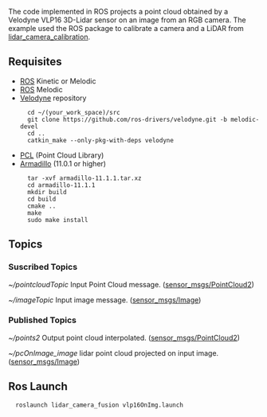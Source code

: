 The code implemented in ROS projects a point cloud obtained by a Velodyne VLP16 3D-Lidar sensor on an image from an RGB camera. The example used the ROS package to calibrate a camera and a LiDAR from [lidar_camera_calibration](https://github.com/ankitdhall/lidar_camera_calibration).

## Requisites
- [ROS](http://wiki.ros.org/ROS/Installation) Kinetic or Melodic
- [ROS](http://wiki.ros.org/ROS/Installation) Melodic
- [Velodyne](https://github.com/ros-drivers/velodyne) repository
  ```
    cd ~/(your_work_space)/src
    git clone https://github.com/ros-drivers/velodyne.git -b melodic-devel
    cd ..
    catkin_make --only-pkg-with-deps velodyne
  ```
- [PCL](https://pointclouds.org/) (Point Cloud Library)
- [Armadillo](http://arma.sourceforge.net/download.html) (11.0.1 or higher)
  ```
    tar -xvf armadillo-11.1.1.tar.xz
    cd armadillo-11.1.1
    mkdir build
    cd build
    cmake ..
    make
    sudo make install
  ```

## Topics
### Suscribed Topics
*~/pointcloudTopic* Input Point Cloud message. ([sensor_msgs/PointCloud2](http://docs.ros.org/en/lunar/api/sensor_msgs/html/msg/PointCloud2.html))

*~/imageTopic* Input image message. ([sensor_msgs/Image](http://docs.ros.org/en/noetic/api/sensor_msgs/html/msg/Image.html))

### Published Topics
*~/points2* Output point cloud interpolated. ([sensor_msgs/PointCloud2](http://docs.ros.org/en/lunar/api/sensor_msgs/html/msg/PointCloud2.html))

*~/pcOnImage_image* lidar point cloud projected on input image. ([sensor_msgs/Image](http://docs.ros.org/en/noetic/api/sensor_msgs/html/msg/Image.html))
## Ros Launch
```
  roslaunch lidar_camera_fusion vlp16OnImg.launch 
